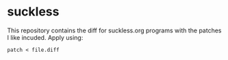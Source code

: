 # suckless

This repository contains the diff for suckless.org programs with the patches I like incuded.
Apply using:

```
patch < file.diff
```
